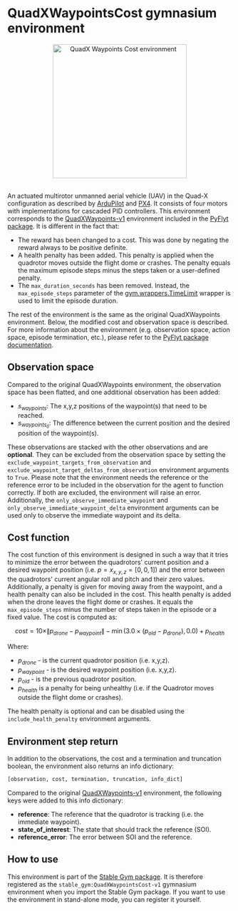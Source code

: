 # QuadXWaypointsCost gymnasium environment

<div align="center">
    <img src="https://github.com/rickstaa/stable-gym/assets/17570430/4cf24737-24c6-49d1-b338-81f40979cbee" alt="QuadX Waypoints Cost environment" width="300px">
</div>
</br>

An actuated multirotor unmanned aerial vehicle (UAV) in the Quad-X configuration as described by [ArduPilot](https://ardupilot.org/copter/docs/connect-escs-and-motors.html) and [PX4](https://docs.px4.io/main/en/airframes/airframe_reference.html#quadrotor-x). It consists of four motors with implementations for cascaded PID controllers. This environment corresponds to the [QuadXWaypoints-v1](https://jjshoots.github.io/PyFlyt/documentation/gym_envs/quadx_envs/quadx_waypoints_env.html) environment included in the [PyFlyt package](https://jjshoots.github.io/PyFlyt/index.html). It is different in the fact that:

*   The reward has been changed to a cost. This was done by negating the reward always to be positive definite.
*   A health penalty has been added. This penalty is applied when the quadrotor moves outside the flight dome or crashes. The penalty equals the maximum episode steps minus the steps taken or a user-defined penalty.
*   The `max_duration_seconds` has been removed. Instead, the `max_episode_steps` parameter of the [gym.wrappers.TimeLimit](https://gymnasium.farama.org/api/wrappers/misc_wrappers/#gymnasium.wrappers.TimeLimit) wrapper is used to limit the episode duration.

The rest of the environment is the same as the original QuadXWaypoints environment. Below, the modified cost and observation space is described. For more information about the environment (e.g. observation space, action space, episode termination, etc.), please refer to the [PyFlyt package documentation](https://jjshoots.github.io/PyFlyt/index.html).

## Observation space

Compared to the original QuadXWaypoints environment, the observation space has been flatted, and one additional observation has been added:

*   $s_{waypoints}$: The x,y,z positions of the waypoint(s) that need to be reached.
*   $s_{waypoints_\delta}$: The difference between the current position and the desired position of the waypoint(s).

These observations are stacked with the other observations and are **optional**. They can be excluded from the observation space by setting the `exclude_waypoint_targets_from_observation` and `exclude_waypoint_target_deltas_from_observation` environment arguments to `True`. Please note that the environment needs the reference or the reference error to be included in the observation for the agent to function correctly. If both are excluded, the environment will raise an error. Additionally, the
`only_observe_immediate_waypoint` and `only_observe_immediate_waypoint_delta` environment arguments can be used only to observe the immediate waypoint and its delta.

## Cost function

The cost function of this environment is designed in such a way that it tries to minimize the error between the quadrotors' current position and a desired waypoint position (i.e. $p=x_{x,y,z}=[0,0,1]$) and the error between the quadrotors' current angular roll and pitch and their zero values. Additionally, a penalty is given for moving away from the waypoint, and a health penalty can also be included in the cost. This health penalty is added when the drone leaves the flight dome or crashes. It equals the `max_episode_steps` minus the number of steps taken in the episode or a fixed value. The cost is computed as:

$$
cost = 10 \times \| p_{drone} - p_{waypoint} \| - \min(3.0 \times (p_{old} - p_{drone}), 0.0) + p_{health}
$$

Where:

*   $p_{drone}$ - is the current quadrotor position (i.e. x,y,z).
*   $p_{waypoint}$ - is the desired waypoint position (i.e. x,y,z).
*   $p_{old}$ - is the previous quadrotor position.
*   $p_{health}$ is a penalty for being unhealthy (i.e. if the Quadrotor moves outside the flight dome or crashes).

The health penalty is optional and can be disabled using the `include_health_penalty` environment arguments.

## Environment step return

In addition to the observations, the cost and a termination and truncation boolean, the environment also returns an info dictionary:

```python
[observation, cost, termination, truncation, info_dict]
```

Compared to the original [QuadXWaypoints-v1](https://jjshoots.github.io/PyFlyt/documentation/gym_envs/quadx_envs/quadx_waypoints_env.html) environment, the following keys were added to this info dictionary:

*   **reference**: The reference that the quadrotor is tracking (i.e. the immediate waypoint).
*   **state\_of\_interest**: The state that should track the reference (SOI).
*   **reference\_error**: The error between SOI and the reference.

## How to use

This environment is part of the [Stable Gym package](https://github.com/rickstaa/stable-gym). It is therefore registered as the `stable_gym:QuadXWaypointsCost-v1` gymnasium environment when you import the Stable Gym package. If you want to use the environment in stand-alone mode, you can register it yourself.
